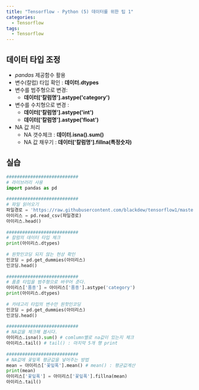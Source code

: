 ```yaml
---
title: "Tensorflow - Python (5) 데이터를 위한 팁 1"
categories:
  - Tensorflow
tags:
  - Tensorflow
---
```


## 데이터 타입 조정
- *pandas* 제공함수 활용
- 변수(칼럽) 타입 확인 : **데이터.dtypes**
- 변수를 범주형으로 변경: 
  - **데이터['칼럼명'].astype('category')**
- 변수를 수치형으로 변경 : 
  - **데이터['칼럼명'].astype('int')**
  - **데이터['칼럼명'].astype('float')**
- NA 값 처리
  - NA 갯수체크 : **데이터.isna().sum()**
  - NA 값 채우기 : **데이터['칼럼명'].fillna(특정숫자)**


## 실습 
```python
###########################
# 라이브러리 사용
import pandas as pd
 
###########################
# 파일 읽어오기
파일경로 = 'https://raw.githubusercontent.com/blackdew/tensorflow1/master/csv/iris2.csv'
아이리스 = pd.read_csv(파일경로)
아이리스.head()
 
###########################
# 칼럼의 데이터 타입 체크
print(아이리스.dtypes)
 
# 원핫인코딩 되지 않는 현상 확인
인코딩 = pd.get_dummies(아이리스)
인코딩.head()
 
###########################
# 품종 타입을 범주형으로 바꾸어 준다. 
아이리스['품종'] = 아이리스['품종'].astype('category')
print(아이리스.dtypes)
 
# 카테고리 타입의 변수만 원핫인코딩
인코딩 = pd.get_dummies(아이리스)
인코딩.head()
 
###########################
# NA값을 체크해 봅시다. 
아이리스.isna().sum() # comlumn별로 na값이 있는지 체크
아이리스.tail() # tail() : 마지막 5개 행 print
 
###########################
# NA값에 꽃잎폭 평균값을 넣어주는 방법
mean = 아이리스['꽃잎폭'].mean() # mean() : 평균값계산
print(mean)
아이리스['꽃잎폭'] = 아이리스['꽃잎폭'].fillna(mean)
아이리스.tail()
```